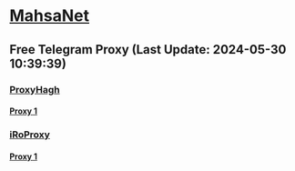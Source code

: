 
# [MahsaNet](https://t.me/mahsa_net)
## Free Telegram Proxy (Last Update: 2024-05-30 10:39:39)
### [ProxyHagh](https://t.me/ProxyHagh)
#### [Proxy 1](tg://proxy?server=50.7.87.83&port=443&secret=eeaa2b136ab43e64286cd737a2136ec9326170742d63656e746f732e6f7267)
### [iRoProxy](https://t.me/iRoProxy)
#### [Proxy 1](tg://proxy?server=103.69.224.239&port=6&secret=7HQighJPBNMYVRNB6tdkVw)

    